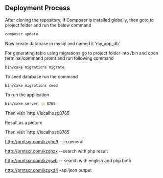 ## Deployment Process

After cloning the repository, if Composer is installed globally, then goto to project folder and run the below command

```bash
composer update
```

Now create database in mysql and named it 'my_app_db'

For generating table using migrations go to project folder into /bin and open terminal/command promt and run following command

```bash
bin/cake migrations migrate
```

To seed database run the command

```bash
bin/cake migrations seed
```
To  run the application 

```bash
bin/cake server -p 8765
```

Then visit `http://localhost:8765

Result as a picture 

Then visit `http://localhost:8765

http://prntscr.com/kzgho9 --in general

http://prntscr.com/kzghzx --search with php result

http://prntscr.com/kzgiwb  -- search with english and php both

http://prntscr.com/kzgxd4 -api/json output
